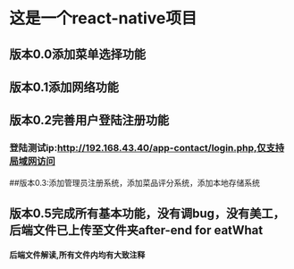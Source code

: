 # 这是一个react-native项目
## 版本0.0添加菜单选择功能
## 版本0.1添加网络功能
## 版本0.2完善用户登陆注册功能
### 登陆测试ip:http://192.168.43.40/app-contact/login.php,仅支持局域网访问
##版本0.3:添加管理员注册系统，添加菜品评分系统，添加本地存储系统
## 版本0.5完成所有基本功能，没有调bug，没有美工，后端文件已上传至文件夹after-end for eatWhat
#### 后端文件解读,所有文件内均有大致注释
